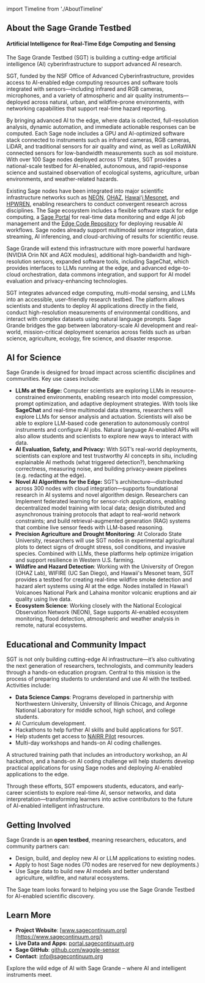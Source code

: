 import Timeline from './AboutTimeline'

## About the Sage Grande Testbed
#### Artificial Intelligence for Real-Time Edge Computing and Sensing

The Sage Grande Testbed (SGT) is building a cutting-edge artificial intelligence (AI) cyberinfrastructure to support advanced AI research.


SGT, funded by the NSF Office of Advanced Cyberinfrastructure, provides access to AI-enabled edge computing resources and software tools integrated with sensors—including infrared and RGB cameras, microphones, and a variety of atmospheric and air quality instruments—deployed across natural, urban, and wildfire-prone environments, with networking capabilities that support real-time hazard reporting.



By bringing advanced AI to the edge, where data is collected, full-resolution analysis, dynamic automation, and immediate actionable responses can be computed. Each Sage node includes a GPU and AI-optimized software stack connected to instruments such as infrared cameras, RGB cameras, LiDAR, and traditional sensors for air quality and wind, as well as LoRaWAN connected sensors for low-bandwidth measurements such as soil moisture. With over 100 Sage nodes deployed across 17 states, SGT provides a national-scale testbed for AI-enabled, autonomous, and rapid-response science and sustained observation of ecological systems, agriculture, urban environments, and weather-related hazards.


<!-- Sage has been around since 2019\. As an NSF MSRI-1 project ([\#1935984](https://www.nsf.gov/awardsearch/showAward?AWD_ID=1935984)), it built the nation’s first distributed, edge computing resource for AI and intelligent sensing. In 2023, Sage began exploring how a national-scale testbed could provide AI as an open research resource ([\#2331263](https://www.nsf.gov/awardsearch/showAward?AWD_ID=2331263)) and became a [NAIRR Pilot Demonstration](https://nairrpilot.org/projects/demo/sage). In early 2025, NSF funded the Sage Grande Testbed (SGT) as a five-year project ([\#2436842](https://www.nsf.gov/awardsearch/showAward?AWD_ID=2436842&HistoricalAwards=false)) to build out the Sage cyberinfrastructure with 300 next-generation nodes, the integration of advanced large language models (LLMs) for the edge, and new end-to-end workflows. -->

<Timeline />

Existing Sage nodes have been integrated into major scientific infrastructure networks such as [NEON](https://www.neonscience.org/), [OHAZ](https://ohaz.uoregon.edu/), [Hawai](https://nationalmesonet.us/hawai%CA%BBi-mesonet/)ʻ[i Mesonet](https://nationalmesonet.us/hawai%CA%BBi-mesonet/), and [HPWREN](https://www.hpwren.ucsd.edu/), enabling researchers to conduct convergent research across disciplines. The Sage ecosystem includes a flexible software stack for edge computing, a [Sage Portal](https://portal.sagecontinuum.org/nodes) for real-time data monitoring and edge AI job management and the [Edge Code Repository](https://portal.sagecontinuum.org/apps/explore) for deploying reusable AI workflows. Sage nodes already support multimodal sensor integration, data streaming, AI inferencing, and cloud-archiving of results for scientific reuse.

Sage Grande will extend this infrastructure with more powerful hardware (NVIDIA Orin NX and AGX modules), additional high-bandwidth and high-resolution sensors, expanded software tools, including SageChat, which provides interfaces to LLMs running at the edge, and advanced edge-to-cloud orchestration, data commons integration, and support for AI model evaluation and privacy-enhancing technologies.

SGT integrates advanced edge computing, multi-modal sensing, and LLMs into an accessible, user-friendly research testbed. The platform allows scientists and students to deploy AI applications directly in the field, conduct high-resolution measurements of environmental conditions, and interact with complex datasets using natural language prompts. Sage Grande bridges the gap between laboratory-scale AI development and real-world, mission-critical deployment scenarios across fields such as urban science, agriculture, ecology, fire science, and disaster response.


## AI for Science

Sage Grande is designed for broad impact across scientific disciplines and communities. Key use cases include:

* **LLMs at the Edge:**  Computer scientists are exploring LLMs in resource-constrained environments, enabling research into model compression, prompt optimization, and adaptive deployment strategies. With tools like **SageChat** and real-time multimodal data streams, researchers will explore LLMs for sensor analysis and actuation.  Scientists will also be able to explore LLM-based code generation to autonomously control instruments and configure AI jobs.  Natural language AI-enabled APIs will also allow students and scientists to explore new ways to interact with data.
* **AI Evaluation, Safety, and Privacy:** With SGT’s real-world deployments, scientists can explore and test trustworthy AI concepts in situ, including explainable AI methods (what triggered detection?), benchmarking correctness, measuring noise, and building privacy-aware pipelines (e.g. redacting at the edge).
* **Novel AI Algorithms for the Edge:** SGT’s architecture—distributed across 300 nodes with cloud integration—supports foundational research in AI systems and novel algorithm design. Researchers can Implement federated learning for sensor-rich applications, enabling decentralized model training with local data; design distributed and asynchronous training protocols that adapt to real-world network constraints; and build retrieval-augmented generation (RAG) systems that combine live sensor feeds with LLM-based reasoning.
* **Precision Agriculture and Drought Monitoring**: At Colorado State University, researchers will use SGT nodes in experimental agricultural plots to detect signs of drought stress, soil conditions, and invasive species. Combined with LLMs, these platforms help optimize irrigation and support resilience in Western U.S. farming.
* **Wildfire and Hazard Detection**: Working with the University of Oregon (OHAZ Lab), WIFIRE (UC San Diego), and Hawaii's Mesonet team, SGT provides a testbed for creating real-time wildfire smoke detection and hazard alert systems using AI at the edge. Nodes installed in Hawai‘i Volcanoes National Park and Lahaina monitor volcanic eruptions and air quality using live data.
* **Ecosystem Science**: Working closely with the National Ecological Observation Network (NEON), Sage supports AI-enabled ecosystem monitoring, flood detection, atmospheric and weather analysis in remote, natural ecosystems.

## Educational and Community Impact

SGT is not only building cutting-edge AI infrastructure—it’s also cultivating the next generation of researchers, technologists, and community leaders through a hands-on education program. Central to this mission is the process of preparing students to understand and use AI with the testbed.  Activities include:

* **Data Science Camps**: Programs developed in partnership with Northwestern University, University of Illinois Chicago, and Argonne National Laboratory for middle school, high school, and college students.
* AI Curriculum development.
* Hackathons to help further AI skills and build applications for SGT.
* Help students get access to [NAIRR Pilot](https://nairrpilot.org) resources.
* Multi-day workshops and hands-on AI coding challenges.

A structured training path that includes an introductory workshop, an AI hackathon, and a hands-on AI coding challenge will help students develop practical applications for using Sage nodes and deploying AI-enabled applications to the edge.

Through these efforts, SGT empowers students, educators, and early-career scientists to explore real-time AI, sensor networks, and data interpretation—transforming learners into active contributors to the future of AI-enabled intelligent infrastructure.

## Getting Involved

Sage Grande is an **open testbed**, meaning researchers, educators, and community partners can:

* Design, build, and deploy new AI or LLM applications to existing nodes.
* Apply to host Sage nodes (70 nodes are reserved for new deployments.)
* Use Sage data to build new AI models and better understand agriculture, wildfire, and natural ecosystems.

The Sage team looks forward to helping you use the Sage Grande Testbed for AI-enabled scientific discovery.

## Learn More

* **Project Website**: [www.sagecontinuum.org](https://www.sagecontinuum.org/)
* **Live Data and Apps**: [portal.sagecontinuum.org](https://portal.sagecontinuum.org/)
* **Sage GitHub**: [github.com/waggle-sensor](https://github.com/waggle-sensor)
* **Contact**: info@sagecontinuum.org

Explore the wild edge of AI with Sage Grande – where AI and intelligent instruments meet.
